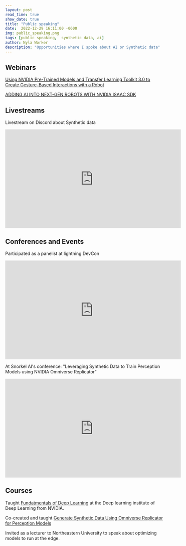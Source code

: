 ```yaml
---
layout: post
read_time: true
show_date: true
title: "Public speaking"
date:  2022-12-29 16:11:00 -0600
img: public_speaking.png
tags: [public speaking,  synthetic data, ai]
author: Nyla Worker
description: "Opportunities where I spoke about AI or Synthetic data"
---
```

## Webinars 

[Using NVIDIA Pre-Trained Models and Transfer Learning Toolkit 3.0 to Create Gesture-Based Interactions with a Robot](https://www.nvidia.com/en-us/about-nvidia/webinar-portal/)


[ADDING AI INTO NEXT-GEN ROBOTS WITH NVIDIA ISAAC SDK](https://info.nvidia.com/add-ai-to-robots-isaacSDK-webinar-reg-page.html?ncid=so-link-52037&sfdcid=EMLA&ondemandrgt=yes#cid=emla_so-link_en-us)


## Livestreams 

Livestream on Discord about Synthetic data 

<iframe width="560" height="315" src="https://www.youtube.com/embed/AGtIV5xgpYc" title="YouTube video player" frameborder="0" allow="accelerometer; autoplay; clipboard-write; encrypted-media; gyroscope; picture-in-picture" allowfullscreen></iframe>


## Conferences and Events


Participated as a panelist at lightning DevCon

<iframe width="560" height="315" src="https://www.youtube.com/watch?v=tgS4sJ38myg&list=PLaMu-SDt_RB47KO4odNNqFFJBDjSdywJG&index=7" title="YouTube video player" frameborder="0" allow="accelerometer; autoplay; clipboard-write; encrypted-media; gyroscope; picture-in-picture" allowfullscreen></iframe>




At Snorkel AI's conference: "Leveraging Synthetic Data to Train Perception Models using NVIDIA Omniverse Replicator" 



<iframe width="560" height="315" src="https://www.youtube.com/watch?v=pR-vuZr7SiY" title="YouTube video player" frameborder="0" allow="accelerometer; autoplay; clipboard-write; encrypted-media; gyroscope; picture-in-picture" allowfullscreen></iframe>



## Courses 

Taught [Fundatmentals of Deep Learning](https://www.nvidia.com/en-us/training/instructor-led-workshops/fundamentals-of-deep-learning/) at the Deep learning institute of Deep Learning from NVIDIA.

Co-created and taught [Generate Synthetic Data Using Omniverse Replicator for Perception Models
](https://www.nvidia.com/en-us/on-demand/session/gtcfall22-dlit41768/?playlistId=playList-108242b0-35ac-4765-9796-d6961cb026c4)

Invited as a lecturer to Northeastern University to speak about optimizing models to run at the edge.